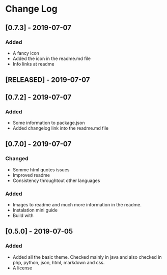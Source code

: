 # Change Log

## [0.7.3] - 2019-07-07

### Added

- A fancy icon
- Added the icon in the readme.md file
- Info links at readme

## [RELEASED] - 2019-07-07

## [0.7.2] - 2019-07-07

### Added

- Some information to package.json
- Added changelog link into the readme.md file

## [0.7.0] - 2019-07-07

### Changed

- Somme html quotes issues
- Improved readme
- Consistency throughtout other languages

### Added

- Images to readme and much more information in the readme.
- Instalation mini guide
- Build with

## [0.5.0] - 2019-07-05

### Added

- Added all the basic theme. Checked mainly in java and also checked in php, python, json, html, markdown and css.
- A license
